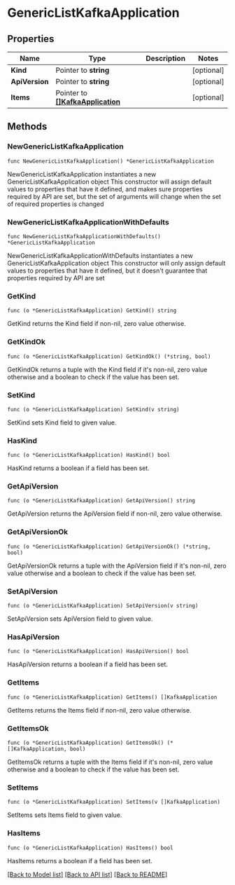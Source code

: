 # GenericListKafkaApplication

## Properties

Name | Type | Description | Notes
------------ | ------------- | ------------- | -------------
**Kind** | Pointer to **string** |  | [optional] 
**ApiVersion** | Pointer to **string** |  | [optional] 
**Items** | Pointer to [**[]KafkaApplication**](KafkaApplication.md) |  | [optional] 

## Methods

### NewGenericListKafkaApplication

`func NewGenericListKafkaApplication() *GenericListKafkaApplication`

NewGenericListKafkaApplication instantiates a new GenericListKafkaApplication object
This constructor will assign default values to properties that have it defined,
and makes sure properties required by API are set, but the set of arguments
will change when the set of required properties is changed

### NewGenericListKafkaApplicationWithDefaults

`func NewGenericListKafkaApplicationWithDefaults() *GenericListKafkaApplication`

NewGenericListKafkaApplicationWithDefaults instantiates a new GenericListKafkaApplication object
This constructor will only assign default values to properties that have it defined,
but it doesn't guarantee that properties required by API are set

### GetKind

`func (o *GenericListKafkaApplication) GetKind() string`

GetKind returns the Kind field if non-nil, zero value otherwise.

### GetKindOk

`func (o *GenericListKafkaApplication) GetKindOk() (*string, bool)`

GetKindOk returns a tuple with the Kind field if it's non-nil, zero value otherwise
and a boolean to check if the value has been set.

### SetKind

`func (o *GenericListKafkaApplication) SetKind(v string)`

SetKind sets Kind field to given value.

### HasKind

`func (o *GenericListKafkaApplication) HasKind() bool`

HasKind returns a boolean if a field has been set.

### GetApiVersion

`func (o *GenericListKafkaApplication) GetApiVersion() string`

GetApiVersion returns the ApiVersion field if non-nil, zero value otherwise.

### GetApiVersionOk

`func (o *GenericListKafkaApplication) GetApiVersionOk() (*string, bool)`

GetApiVersionOk returns a tuple with the ApiVersion field if it's non-nil, zero value otherwise
and a boolean to check if the value has been set.

### SetApiVersion

`func (o *GenericListKafkaApplication) SetApiVersion(v string)`

SetApiVersion sets ApiVersion field to given value.

### HasApiVersion

`func (o *GenericListKafkaApplication) HasApiVersion() bool`

HasApiVersion returns a boolean if a field has been set.

### GetItems

`func (o *GenericListKafkaApplication) GetItems() []KafkaApplication`

GetItems returns the Items field if non-nil, zero value otherwise.

### GetItemsOk

`func (o *GenericListKafkaApplication) GetItemsOk() (*[]KafkaApplication, bool)`

GetItemsOk returns a tuple with the Items field if it's non-nil, zero value otherwise
and a boolean to check if the value has been set.

### SetItems

`func (o *GenericListKafkaApplication) SetItems(v []KafkaApplication)`

SetItems sets Items field to given value.

### HasItems

`func (o *GenericListKafkaApplication) HasItems() bool`

HasItems returns a boolean if a field has been set.


[[Back to Model list]](../README.md#documentation-for-models) [[Back to API list]](../README.md#documentation-for-api-endpoints) [[Back to README]](../README.md)


